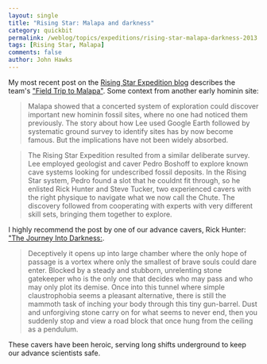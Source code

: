 ```yaml
---
layout: single 
title: "Rising Star: Malapa and darkness" 
category: quickbit
permalink: /weblog/topics/expeditions/rising-star-malapa-darkness-2013.html
tags: [Rising Star, Malapa] 
comments: false 
author: John Hawks 
---
```


My most recent post on the <a href="">Rising Star Expedition blog</a> describes the team's <a href="http://newswatch.nationalgeographic.com/2013/11/25/field-trip-to-malapa/">"Field Trip to Malapa"</a>. Some context from another early hominin site: 

<blockquote>Malapa showed that a concerted system of exploration could discover important new hominin fossil sites, where no one had noticed them previously. The story about how Lee used Google Earth followed by systematic ground survey to identify sites has by now become famous. But the implications have not been widely absorbed.</blockquote>

<blockquote>The Rising Star Expedition resulted from a similar deliberate survey. Lee employed geologist and caver Pedro Boshoff to explore known cave systems looking for undescribed fossil deposits. In the Rising Star system, Pedro found a slot that he couldnt fit through, so he enlisted Rick Hunter and Steve Tucker, two experienced cavers with the right physique to navigate what we now call the Chute. The discovery followed from cooperating with experts with very different skill sets, bringing them together to explore.</blockquote>

I highly recommend the post by one of our advance cavers, Rick Hunter: <a href="http://newswatch.nationalgeographic.com/2013/11/25/the-journey-into-darkness/">"The Journey Into Darkness:</a>.

<blockquote>Deceptively it opens up into large chamber where the only hope of passage is a vortex where only the smallest of brave souls could dare enter. Blocked by a steady and stubborn, unrelenting stone gatekeeper who is the only one that decides who may pass and who may only plot its demise. Once into this tunnel where simple claustrophobia seems a pleasant alternative, there is still the mammoth task of inching your body through this tiny gun-barrel. Dust and unforgiving stone carry on for what seems to never end, then you suddenly stop and view a road block that once hung from the ceiling as a pendulum.</blockquote>

These cavers have been heroic, serving long shifts underground to keep our advance scientists safe. 

